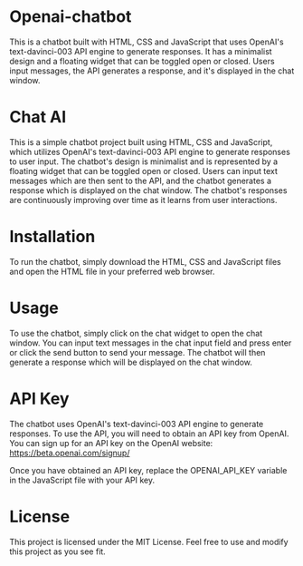 # Openai-chatbot
This is a chatbot built with HTML, CSS and JavaScript that uses OpenAI's text-davinci-003 API engine to generate responses. It has a minimalist design and a floating widget that can be toggled open or closed. Users input messages, the API generates a response, and it's displayed in the chat window.

# Chat AI
This is a simple chatbot project built using HTML, CSS and JavaScript, which utilizes OpenAI's text-davinci-003 API engine to generate responses to user input. The chatbot's design is minimalist and is represented by a floating widget that can be toggled open or closed. Users can input text messages which are then sent to the API, and the chatbot generates a response which is displayed on the chat window. The chatbot's responses are continuously improving over time as it learns from user interactions.

# Installation
To run the chatbot, simply download the HTML, CSS and JavaScript files and open the HTML file in your preferred web browser.

# Usage
To use the chatbot, simply click on the chat widget to open the chat window. You can input text messages in the chat input field and press enter or click the send button to send your message. The chatbot will then generate a response which will be displayed on the chat window.

# API Key
The chatbot uses OpenAI's text-davinci-003 API engine to generate responses. To use the API, you will need to obtain an API key from OpenAI. You can sign up for an API key on the OpenAI website: https://beta.openai.com/signup/

Once you have obtained an API key, replace the OPENAI_API_KEY variable in the JavaScript file with your API key.

# License
This project is licensed under the MIT License. Feel free to use and modify this project as you see fit.
